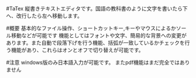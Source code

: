 #TaTex
縦書きテキストエディタです。国語の教科書のように文字を書いたら下へ、改行したら左へ移動します。

#概要
基本的なファイル操作、ショートカットキー,キーやマウスによるかソール移動などが可能です
機能としてはフォントや文字、簡易的な背景への変更があります。また自動で段落下げを行う機能、括弧が一致しているかチェックを行う機能があり、これらはオンとオフで切り替えが可能です。

#注意
windows版のみ日本語入力が可能です。
またpdf機能はまだ完全ではありません
